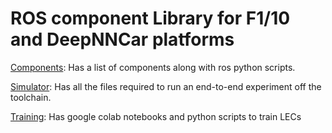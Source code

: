 # ROS component Library for F1/10 and DeepNNCar platforms

[Components](https://github.com/pmusau17/AAF1Tenth/tree/master/Components): Has a list of components along with ros python scripts.

[Simulator](https://github.com/pmusau17/AAF1Tenth/tree/master/Simulator): Has all the files required to run an end-to-end experiment off the toolchain.

[Training](https://github.com/pmusau17/AAF1Tenth/tree/master/Training): Has google colab notebooks and python scripts to train LECs
